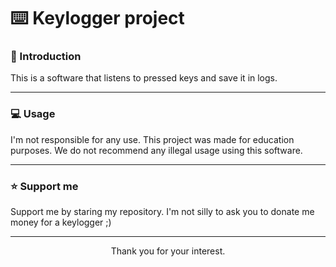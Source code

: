 # ⌨️ Keylogger project

### 📕 Introduction

This is a software that listens to pressed keys and save it in logs.

---

### 💻 Usage

I'm not responsible for any use. This project was made for education purposes. We do not recommend any illegal usage using this software.

---

### ⭐ Support me

Support me by staring my repository. I'm not silly to ask you to donate me money for a keylogger ;)

---

<div align="center">
    Thank you for your interest.
</div>